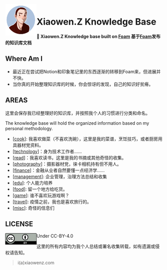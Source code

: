 <img src="attachments/avatar.jpg" width=100 align="left">

# Xiaowen.Z Knowledge Base

**👋 Xiaowen.Z Knowledge base built on [Foam](https://foambubble.github.io) 基于[Foam](https://foambubble.github.io)发布的知识库文档**

## Where Am I

- 最近正在尝试把Notion和印象笔记里的东西逐渐的转移到Foam来，但进展并不快。
- 当你真的开始整理知识库的时候，你会惊讶的发现，自己的知识好贫瘠。

## AREAS

这里会保存我已经整理好的知识库，并按照我个人的习惯进行分类和命名。

The knowledge base will hold the organized information based on my personal methodology.

- [[cook]]: 我喜欢做菜（不喜欢洗碗），这里是我的菜谱，烹饪技巧，或者厨房用具器材党资料。
- [[technology]]：身为技术工作者……
- [[read]]：我喜欢读书，这里是我的书摘或其他奇怪的收集。
- [[photography]]：摄影器材党，徕卡相机持有但不用人。
- [[finance]]：金融从业者自然要懂一点经济学……
- [[management]]: 企业管理，治理方法总结和收集
- [[edu]]: 个人能力培养
- [[food]]: 留一个地方给吃货。
- [[game]]: 谁不喜欢玩游戏啊？
- [[travel]]: 疫情之前，我也是喜欢旅行的。
- [[misc]]: 奇怪的信息们


## LICENSE

<img src="attachments/cc-by.png" width=100 align="left"> Under CC-BY-4.0

这里的所有内容均为我个人总结或署名收集转载，如有遗漏或侵权请告知。

> i(a)xiaowenz.com

[//begin]: # "Autogenerated link references for markdown compatibility"
[cook]: cook "cook"
[technology]: technology "technology"
[read]: read "read"
[photography]: photography "photography"
[finance]: finance "finance"
[management]: management "management"
[edu]: edu "edu"
[food]: food "food"
[game]: game "game"
[travel]: travel "travel"
[misc]: misc "misc"
[//end]: # "Autogenerated link references"